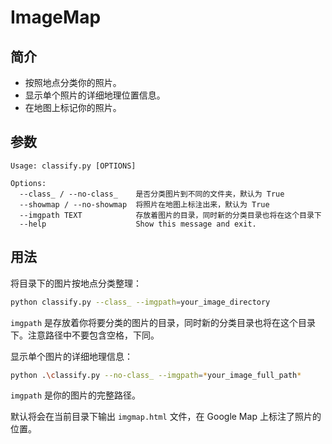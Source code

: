 # ImageMap

## 简介

- 按照地点分类你的照片。
- 显示单个照片的详细地理位置信息。
- 在地图上标记你的照片。

## 参数

```
Usage: classify.py [OPTIONS]

Options:
  --class_ / --no-class_    是否分类图片到不同的文件夹，默认为 True
  --showmap / --no-showmap  将照片在地图上标注出来，默认为 True
  --imgpath TEXT            存放着图片的目录，同时新的分类目录也将在这个目录下
  --help                    Show this message and exit.

```

## 用法

将目录下的图片按地点分类整理：

```bash
python classify.py --class_ --imgpath=your_image_directory
```

`imgpath` 是存放着你将要分类的图片的目录，同时新的分类目录也将在这个目录下。注意路径中不要包含空格，下同。

显示单个图片的详细地理信息：

```bash
python .\classify.py --no-class_ --imgpath=*your_image_full_path*
```

`imgpath` 是你的图片的完整路径。

默认将会在当前目录下输出 `imgmap.html` 文件，在 Google Map 上标注了照片的位置。
